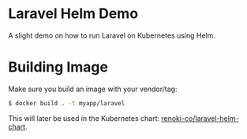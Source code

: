# Laravel Helm Demo

A slight demo on how to run Laravel on Kubernetes using Helm.

# Building Image

Make sure you build an image with your vendor/tag:

```bash
$ docker build . -t myapp/laravel
```

This will later be used in the Kubernetes chart: [renoki-co/laravel-helm-chart](https://github.com/renoki-co/laravel-helm-chart).
